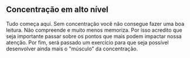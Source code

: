 ## Concentração em alto nível

Tudo começa aqui. Sem concentração você não consegue fazer uma boa leitura. Não compreende e muito menos memoriza. Por isso acredito que seja importante passar sobre os pontos que mais podem impactar nossa atenção. Por fim, será passado um exercício para que seja possível desenvolver ainda mais o "músculo" da concentração.


